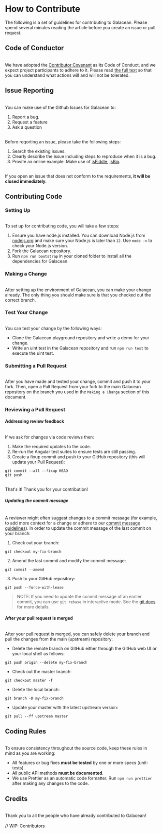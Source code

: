# How to Contribute

The following is a set of guidelines for contributing to Galacean. Please spend several minutes reading the article before you create an issue or pull request.<br />

## Code of Conductor

<br />We have adopted the [Contributor Covenant](https://www.contributor-covenant.org/) as its Code of Conduct, and we expect project participants to adhere to it. Please read [the full text](./CODE_OF_CONDUCTOR.md) so that you can understand what actions will and will not be tolerated.<br />

## Issue Reporting

<br />You can make use of the Github Issues for Galacean to:<br />

1. Report a bug.
1. Request a feature
1. Ask a question


<br />Before reqorting an issue, please take the following steps:<br />

1. Search the existing issues.
1. Clearly describe the issue including steps to reproduce when it is a bug.
1. Provite an online example. Make use of [jsFiddle](http://jsfiddle.net/), [jsBin](http://jsbin.com/).


<br />If you open an issue that does not conform to the requirements, **it will be closed immediately**.<br />

## Contributing Code


### Setting Up

<br />To set up for contributing code, you will take a few steps:<br />

1. Ensure you have node.js installed. You can download Node.js from [nodejs.org](https://nodejs.org/en/) and make sure your Node.js is later than `12`. Use `node -v` to check your Node.js version.
1. Fork the Galacean repository.
1. Run `npm run bootstrap` in your cloned folder to install all the dependencies for Galacean.



### Making a Change

<br />After setting up the environment of Galacean, you can make your change already. The only thing you should make sure is that you checked out the correct branch.<br />

### Test Your Change

<br />You can test your change by the following ways:<br />

- Clone the Galacean playground repository and write a demo for your change.
- Write an uint test in the Galacean repository and run `npm run test` to execute the uint test.



### Submitting a Pull Request

<br />After you have made and tested your change, commit and push it to your fork. Then, open a Pull Request from your fork to the main Galacean repository on the branch you used in the `Making a Change` section of this document.<br />

### Reviewing a Pull Request


#### Addressing review feedback

<br />If we ask for changes via code reviews then:<br />

1. Make the required updates to the code.
1. Re-run the Angular test suites to ensure tests are still passing.
1. Create a fixup commit and push to your GitHub repository (this will update your Pull Request):

```
git commit --all --fixup HEAD
git push
```

<br />That's it! Thank you for your contribution!<br />

##### Updating the commit message

<br />A reviewer might often suggest changes to a commit message (for example, to add more context for a change or adhere to our [commit message guidelines](./COMMIT_MESSAGE_CONVENTION.md)). In order to update the commit message of the last commit on your branch:<br />

1. Check out your branch:

```
git checkout my-fix-branch
```

2. Amend the last commit and modify the commit message:

```
git commit --amend
```

3. Push to your GitHub repository:

```
git push --force-with-lease
```


> NOTE:
> If you need to update the commit message of an earlier commit, you can use `git rebase` in interactive mode. See the [git docs](https://git-scm.com/docs/git-rebase#_interactive_mode) for more details.



#### After your pull request is merged

<br />After your pull request is merged, you can safely delete your branch and pull the changes from the main (upstream) repository:<br />

- Delete the remote branch on GitHub either through the GitHub web UI or your local shell as follows:

```
git push origin --delete my-fix-branch
```

- Check out the master branch:

```
git checkout master -f
```

- Delete the local branch:

```
git branch -D my-fix-branch
```

- Update your master with the latest upstream version:

```
git pull --ff upstream master
```


## Coding Rules

<br />To ensure consistency throughout the source code, keep these rules in mind as you are working:<br />

- All features or bug fixes **must be tested** by one or more specs (unit-tests).
- All public API methods **must be documented**.
- We use Prettier as an automatic code formatter. Run `npm run prettier` after making any changes to the code.



## Credits

<br />Thank you to all the people who have already contributed to Galacean!<br />
<br />// WIP: Contributors
